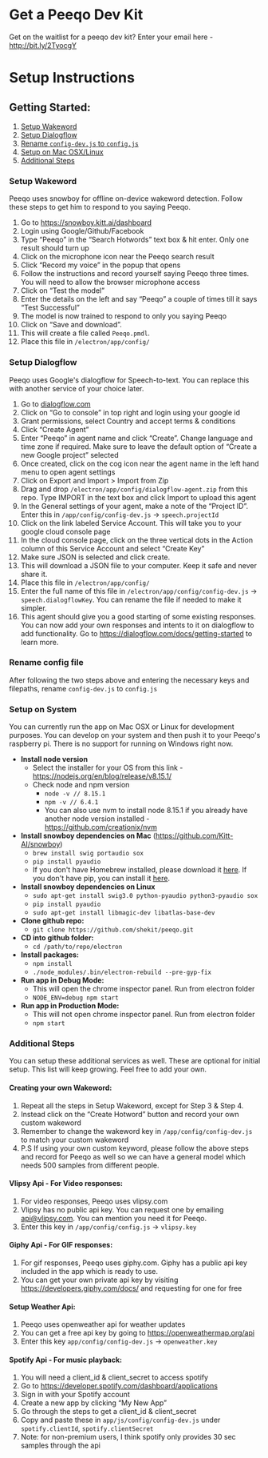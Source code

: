 # Get a Peeqo Dev Kit
Get on the waitlist for a peeqo dev kit? Enter your email here - http://bit.ly/2TyocgY

# Setup Instructions

## Getting Started:
1. [Setup Wakeword](#setup-wakeword)
2. [Setup Dialogflow](#setup-dialogflow)
3. [Rename `config-dev.js` to `config.js`](#rename-config-file)
4. [Setup on Mac OSX/Linux](#setup-on-system)
5. [Additional Steps](#additional-steps)

### Setup Wakeword

Peeqo uses snowboy for offline on-device wakeword detection. Follow these steps to get him to respond to you saying Peeqo.

1. Go to <a href="https://snowboy.kitt.ai/dashboard" target="_blank">https://snowboy.kitt.ai/dashboard</a>
2. Login using Google/Github/Facebook
3. Type “Peeqo” in the “Search Hotwords” text box & hit enter. Only one result should turn up
4. Click on the microphone icon near the Peeqo search result
5. Click “Record my voice” in the popup that opens
6. Follow the instructions and record yourself saying Peeqo three times. You will need to allow the browser microphone access
7. Click on “Test the model”
8. Enter the details on the left and say “Peeqo” a couple of times till it says “Test Successful”
9. The model is now trained to respond to only you saying Peeqo
10. Click on “Save and download”. 
11. This will create a file called `Peeqo.pmdl`.
12. Place this file in `/electron/app/config/`

### Setup Dialogflow

Peeqo uses Google's dialogflow for Speech-to-text. You can replace this with another service of your choice later. 

1. Go to <a href="http://dialogflow.com" target="_blank">dialogflow.com</a>
2. Click on “Go to console” in top right and login using your google id
3. Grant permissions, select Country and accept terms & conditions
4. Click “Create Agent”
5. Enter “Peeqo” in agent name and click “Create”. Change language and time zone if required. Make sure to leave the default option of “Create a new Google project” selected
6. Once created, click on the cog icon near the agent name in the left hand menu to open agent settings
7. Click on Export and Import > Import from Zip
8. Drag and drop `/electron/app/config/dialogflow-agent.zip` from this repo. Type IMPORT in the text box and click Import to upload this agent
9. In the General settings of your agent, make a note of the “Project ID”. Enter this in `/app/config/config-dev.js` -> `speech.projectId`
10. Click on the link labeled Service Account. This will take you to your google cloud console page
11. In the cloud console page, click on the three vertical dots in the Action column of this Service Account and select “Create Key”
12. Make sure JSON is selected and click create.
13. This will download a JSON file to your computer. Keep it safe and never share it.
14. Place this file in `/electron/app/config/`
15. Enter the full name of this file in `/electron/app/config/config-dev.js` -> `speech.dialogflowKey`. You can rename the file if needed to make it simpler.
16. This agent should give you a good starting of some existing responses. You can now add your own responses and intents to it on dialogflow to add functionality. Go to <a href="https://dialogflow.com/docs/getting-started" target="_blank">https://dialogflow.com/docs/getting-started</a> to learn more.

### Rename config file

After following the two steps above and entering the necessary keys and filepaths, rename `config-dev.js` to `config.js`

### Setup on System

You can currently run the app on Mac OSX or Linux for development purposes. You can develop on your system and then push it to your Peeqo's raspberry pi. There is no support for running on Windows right now.

* **Install node version**
  * Select the installer for your OS from this link - <a href="https://nodejs.org/en/blog/release/v8.15.1/" target="_blank">https://nodejs.org/en/blog/release/v8.15.1/</a>
  * Check node and npm version
    * `node -v // 8.15.1`
    * `npm -v // 6.4.1`
    * You can also use nvm to install node 8.15.1 if you already have another node version installed - https://github.com/creationix/nvm
* **Install snowboy dependencies on Mac** (<a href="https://github.com/Kitt-AI/snowboy" target="_blank">https://github.com/Kitt-AI/snowboy</a>)
  * `brew install swig portaudio sox`
  * `pip install pyaudio`
  * If you don't have Homebrew installed, please download it <a href="https://brew.sh/">here</a>. If you don't have pip, you can install it <a href="https://pip.pypa.io/en/stable/installing/">here</a>.
* **Install snowboy dependencies on Linux**
  * `sudo apt-get install swig3.0 python-pyaudio python3-pyaudio sox`
  * `pip install pyaudio`
  * `sudo apt-get install libmagic-dev libatlas-base-dev`
* **Clone github repo:**
  * `git clone https://github.com/shekit/peeqo.git`
* **CD into github folder:**
  * `cd /path/to/repo/electron`
* **Install packages:**
  * `npm install`
  * `./node_modules/.bin/electron-rebuild --pre-gyp-fix`
* **Run app in Debug Mode:**
  * This will open the chrome inspector panel. Run from electron folder
  * `NODE_ENV=debug npm start`
* **Run app in Production Mode:**
  * This will not open chrome inspector panel. Run from electron folder
  * `npm start`




### Additional Steps

You can setup these additional services as well. These are optional for initial setup. This list will keep growing. Feel free to add your own.

#### Creating your own Wakeword:
1. Repeat all the steps in Setup Wakeword, except for Step 3 & Step 4.
2. Instead click on the “Create Hotword” button and record your own custom wakeword
3. Remember to change the wakeword key in `/app/config/config-dev.js` to match your custom wakeword
4. P.S If using your own custom keyword, please follow the above steps and record for Peeqo as well so we can have a general model which needs 500 samples from different people.


#### Vlipsy Api - For Video responses:
1. For video responses, Peeqo uses vlipsy.com
2. Vlipsy has no public api key. You can request one by emailing api@vlipsy.com. You can mention you need it for Peeqo.
3. Enter this key in `/app/config/config.js` -> `vlipsy.key`

#### Giphy Api - For GIF responses:
1. For gif responses, Peeqo uses giphy.com. Giphy has a public api key included in the app which is ready to use.
2. You can get your own private api key by visiting <a href="https://developers.giphy.com/docs/" target="_blank">https://developers.giphy.com/docs/</a> and requesting for one for free

#### Setup Weather Api:
1. Peeqo uses openweather api for weather updates
2. You can get a free api key by going to <a href="https://openweathermap.org/api" targt="_blank">https://openweathermap.org/api</a>
3. Enter this key `app/config/config-dev.js` -> `openweather.key`

#### Spotify Api - For music playback:
1. You will need a client_id & client_secret to access spotify
2. Go to <a href="https://developer.spotify.com/dashboard/applications" target="_blank">https://developer.spotify.com/dashboard/applications</a>
3. Sign in with your Spotify account
4. Create a new app by clicking “My New App”
5. Go through the steps to get a client_id & client_secret
6. Copy and paste these in `app/js/config/config-dev.js` under `spotify.clientId`, `spotify.clientSecret`
7. Note: for non-premium users, I think spotify only provides 30 sec samples through the api




